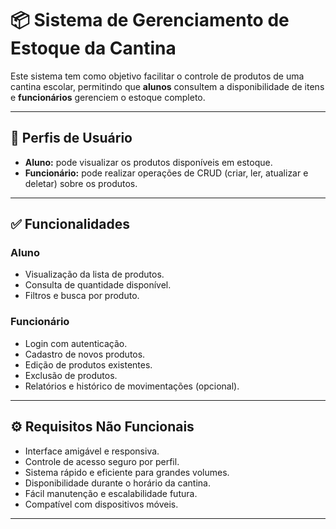 # 📦 Sistema de Gerenciamento de Estoque da Cantina

Este sistema tem como objetivo facilitar o controle de produtos de uma cantina escolar, permitindo que **alunos** consultem a disponibilidade de itens e **funcionários** gerenciem o estoque completo.

---

## 👥 Perfis de Usuário

- **Aluno:** pode visualizar os produtos disponíveis em estoque.
- **Funcionário:** pode realizar operações de CRUD (criar, ler, atualizar e deletar) sobre os produtos.

---

## ✅ Funcionalidades

### Aluno
- Visualização da lista de produtos.
- Consulta de quantidade disponível.
- Filtros e busca por produto.

### Funcionário
- Login com autenticação.
- Cadastro de novos produtos.
- Edição de produtos existentes.
- Exclusão de produtos.
- Relatórios e histórico de movimentações (opcional).

---

## ⚙️ Requisitos Não Funcionais

- Interface amigável e responsiva.
- Controle de acesso seguro por perfil.
- Sistema rápido e eficiente para grandes volumes.
- Disponibilidade durante o horário da cantina.
- Fácil manutenção e escalabilidade futura.
- Compatível com dispositivos móveis.

---
